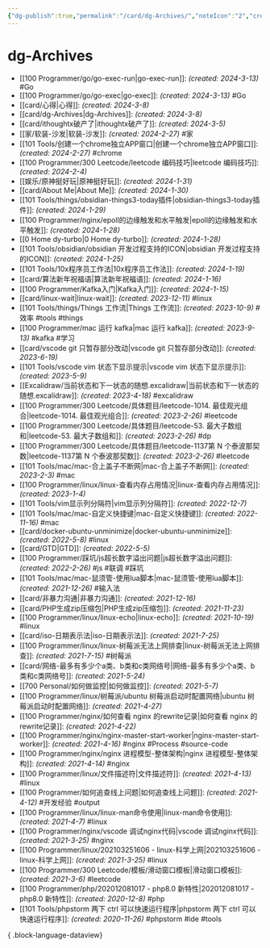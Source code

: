```yaml
---
{"dg-publish":true,"permalink":"/card/dg-Archives/","noteIcon":"2","created":"2024-03-08T16:50:22+08:00","updated":"2024-03-22T19:01:22+08:00"}
---
```



# dg-Archives

- [[100 Programmer/go/go-exec-run\|go-exec-run]]:  _(created: 2024-3-13)_ #Go
- [[100 Programmer/go/go-exec\|go-exec]]:  _(created: 2024-3-13)_ #Go
- [[card/心得\|心得]]:  _(created: 2024-3-8)_ 
- [[card/dg-Archives\|dg-Archives]]:  _(created: 2024-3-8)_ 
- [[card/ithoughtx破产了\|ithoughtx破产了]]:  _(created: 2024-3-5)_ 
- [[家/软装-沙发\|软装-沙发]]:  _(created: 2024-2-27)_ #家
- [[101 Tools/创建一个chrome独立APP窗口\|创建一个chrome独立APP窗口]]:  _(created: 2024-2-27)_ #chrome
- [[100 Programmer/300 Leetcode/leetcode 编码技巧\|leetcode 编码技巧]]:  _(created: 2024-2-4)_ 
- [[娱乐/原神挺好玩\|原神挺好玩]]:  _(created: 2024-1-31)_ 
- [[card/About Me\|About Me]]:  _(created: 2024-1-30)_ 
- [[101 Tools/things/obsidian-things3-today插件\|obsidian-things3-today插件]]:  _(created: 2024-1-29)_ 
- [[100 Programmer/nginx/epoll的边缘触发和水平触发\|epoll的边缘触发和水平触发]]:  _(created: 2024-1-28)_ 
- [[0 Home dy-turbo\|0 Home dy-turbo]]:  _(created: 2024-1-28)_ 
- [[101 Tools/obsidian/obsidian 开发过程支持的ICON\|obsidian 开发过程支持的ICON]]:  _(created: 2024-1-25)_ 
- [[101 Tools/10x程序员工作法\|10x程序员工作法]]:  _(created: 2024-1-19)_ 
- [[card/算法新年祝福语\|算法新年祝福语]]:  _(created: 2024-1-16)_ 
- [[100 Programmer/Kafka入门\|Kafka入门]]:  _(created: 2024-1-15)_ 
- [[card/linux-wait\|linux-wait]]:  _(created: 2023-12-11)_ #linux
- [[101 Tools/things/Things 工作流\|Things 工作流]]:  _(created: 2023-10-9)_ #效率 #tools #things
- [[100 Programmer/mac 运行 kafka\|mac 运行 kafka]]:  _(created: 2023-9-13)_ #kafka #学习
- [[card/vscode git 只暂存部分改动\|vscode git 只暂存部分改动]]:  _(created: 2023-6-19)_ 
- [[101 Tools/vscode vim 状态下显示提示\|vscode vim 状态下显示提示]]:  _(created: 2023-5-9)_ 
- [[Excalidraw/当前状态和下一状态的随想.excalidraw\|当前状态和下一状态的随想.excalidraw]]:  _(created: 2023-4-18)_ #excalidraw
- [[100 Programmer/300 Leetcode/具体题目/leetcode-1014. 最佳观光组合\|leetcode-1014. 最佳观光组合]]:  _(created: 2023-2-26)_ #leetcode
- [[100 Programmer/300 Leetcode/具体题目/leetcode-53. 最大子数组和\|leetcode-53. 最大子数组和]]:  _(created: 2023-2-26)_ #dp
- [[100 Programmer/300 Leetcode/具体题目/leetcode-1137第 N 个泰波那契数\|leetcode-1137第 N 个泰波那契数]]:  _(created: 2023-2-26)_ #leetcode
- [[101 Tools/mac/mac-合上盖子不断网\|mac-合上盖子不断网]]:  _(created: 2023-2-3)_ #mac
- [[100 Programmer/linux/linux-查看内存占用情况\|linux-查看内存占用情况]]:  _(created: 2023-1-4)_ 
- [[101 Tools/vim显示列分隔符\|vim显示列分隔符]]:  _(created: 2022-12-7)_ 
- [[101 Tools/mac/mac-自定义快捷键\|mac-自定义快捷键]]:  _(created: 2022-11-16)_ #mac
- [[card/docker-ubuntu-unminimize\|docker-ubuntu-unminimize]]:  _(created: 2022-5-8)_ #linux
- [[card/GTD\|GTD]]:  _(created: 2022-5-5)_ 
- [[100 Programmer/踩坑/js超长数字溢出问题\|js超长数字溢出问题]]:  _(created: 2022-2-26)_ #js #联调 #踩坑
- [[101 Tools/mac/mac-鼠须管-使用lua脚本\|mac-鼠须管-使用lua脚本]]:  _(created: 2021-12-26)_ #输入法
- [[card/非暴力沟通\|非暴力沟通]]:  _(created: 2021-12-16)_ 
- [[card/PHP生成zip压缩包\|PHP生成zip压缩包]]:  _(created: 2021-11-23)_ 
- [[100 Programmer/linux/linux-echo\|linux-echo]]:  _(created: 2021-10-19)_ #linux
- [[card/iso-日期表示法\|iso-日期表示法]]:  _(created: 2021-7-25)_ 
- [[100 Programmer/linux/linux-树莓派无法上网排查\|linux-树莓派无法上网排查]]:  _(created: 2021-7-15)_ #树莓派
- [[card/网络-最多有多少个a类、b类和c类网络号\|网络-最多有多少个a类、b类和c类网络号]]:  _(created: 2021-5-24)_ 
- [[700 Personal/如何做监控\|如何做监控]]:  _(created: 2021-5-7)_ 
- [[100 Programmer/linux/树莓派/ubuntu 树莓派启动时配置网络\|ubuntu 树莓派启动时配置网络]]:  _(created: 2021-4-27)_ 
- [[100 Programmer/nginx/如何查看 nginx 的rewrite记录\|如何查看 nginx 的rewrite记录]]:  _(created: 2021-4-22)_ 
- [[100 Programmer/nginx/nginx-master-start-worker\|nginx-master-start-worker]]:  _(created: 2021-4-16)_ #nginx #Process #source-code
- [[100 Programmer/nginx/nginx 进程模型-整体架构\|nginx 进程模型-整体架构]]:  _(created: 2021-4-14)_ #nginx
- [[100 Programmer/linux/文件描述符\|文件描述符]]:  _(created: 2021-4-13)_ #linux
- [[100 Programmer/如何追查线上问题\|如何追查线上问题]]:  _(created: 2021-4-12)_ #开发经验 #output
- [[100 Programmer/linux/linux-man命令使用\|linux-man命令使用]]:  _(created: 2021-4-7)_ #linux
- [[100 Programmer/nginx/vscode 调试nginx代码\|vscode 调试nginx代码]]:  _(created: 2021-3-25)_ #nginx
- [[100 Programmer/linux/202103251606 - linux-科学上网\|202103251606 - linux-科学上网]]:  _(created: 2021-3-25)_ #linux
- [[100 Programmer/300 Leetcode/模板/滑动窗口模板\|滑动窗口模板]]:  _(created: 2021-3-6)_ #leetcode
- [[100 Programmer/php/202012081017 - php8.0 新特性\|202012081017 - php8.0 新特性]]:  _(created: 2020-12-8)_ #php
- [[101 Tools/phpstorm 两下 ctrl 可以快速运行程序\|phpstorm 两下 ctrl 可以快速运行程序]]:  _(created: 2020-11-26)_ #phpstorm #ide #tools

{ .block-language-dataview}
